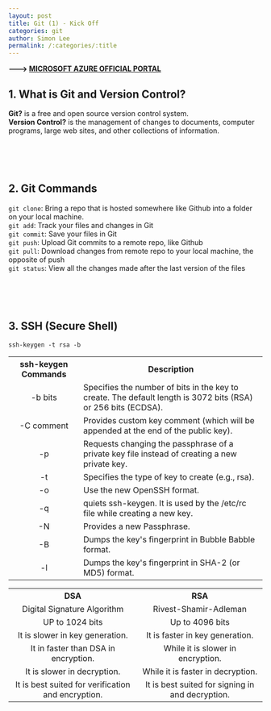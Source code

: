 ```yaml
---
layout: post
title: Git (1) - Kick Off
categories: git
author: Simon Lee
permalink: /:categories/:title
---
```


<strong>---> [MICROSOFT AZURE OFFICIAL PORTAL][git-youtube-lecture]</strong>

## 1. What is Git and Version Control?

<strong>Git?</strong> is a free and open source version control system.  
<strong>Version Control?</strong> is the management of changes to documents, computer programs, large web sites, and other collections of information.

<br>
<br>
<br>

## 2. Git Commands

`git clone`: Bring a repo that is hosted somewhere like Github into a folder on your local machine.  
`git add`: Track your files and changes in Git  
`git commit`: Save your files in Git  
`git push`: Upload Git commits to a remote repo, like Github  
`git pull`: Download changes from remote repo to your local machine, the opposite of push  
`git status`: View all the changes made after the last version of the files

<br>
<br>
<br>

## 3. SSH (Secure Shell)

`ssh-keygen -t rsa -b`

<table>
  <tr>
    <th style="text-align: center;">ssh-keygen Commands</th>
    <th style="text-align: center;">Description</th>
  </tr>
  <tr>
    <td style="text-align: center;">-b bits</td>
    <td>Specifies the number of bits in the key to create. The default length is 3072 bits (RSA) or 256 bits (ECDSA).</td>
  </tr>
  <tr>
    <td style="text-align: center;">-C comment</td>
    <td>Provides custom key comment (which will be appended at the end of the public key).</td>
  </tr>  
  <tr>
    <td style="text-align: center;">-p</td>
    <td>Requests changing the passphrase of a private key file instead of creating a new private key.</td>
  </tr>  
  <tr>
    <td style="text-align: center;">-t</td>
    <td>Specifies the type of key to create (e.g., rsa).</td>
  </tr>  
  <tr>
    <td style="text-align: center;">-o</td>
    <td>Use the new OpenSSH format.</td>
  </tr>  
  <tr>
    <td style="text-align: center;">-q</td>
    <td>quiets ssh-keygen. It is used by the /etc/rc file while creating a new key.</td>
  </tr>  
  <tr>
    <td style="text-align: center;">-N</td>
    <td>Provides a new Passphrase.</td>
  </tr>  
  <tr>
    <td style="text-align: center;">-B</td>
    <td>Dumps the key's fingerprint in Bubble Babble format.</td>
  </tr>  
  <tr>
    <td style="text-align: center;">-l</td>
    <td>Dumps the key's fingerprint in SHA-2 (or MD5) format.</td>
  </tr>
</table>

<table>
  <tr>
    <th style="text-align: center;">DSA</th>
    <th style="text-align: center;">RSA</th>
  </tr>
  <tr>
    <td style="text-align: center;">Digital Signature Algorithm</td>
    <td style="text-align: center;">Rivest-Shamir-Adleman</td>
  </tr>
  <tr>
    <td style="text-align: center;">UP to 1024 bits</td>
    <td style="text-align: center;">Up to 4096 bits</td>
  </tr>
  <tr>
    <td style="text-align: center;">It is slower in key generation.</td>
    <td style="text-align: center;">It is faster in key generation.</td>
  </tr>  
  <tr>
    <td style="text-align: center;">It in faster than DSA in encryption.</td>
    <td style="text-align: center;">While it is slower in encryption.</td>
  </tr>  
  <tr>
    <td style="text-align: center;">It is slower in decryption.</td>
    <td style="text-align: center;">While it is faster in decryption.</td>
  </tr>  
  <tr>
    <td style="text-align: center;">It is best suited for verification and encryption.</td>
    <td style="text-align: center;">It is best suited for signing in and decryption.</td>
  </tr>  
</table>

<br>
<br>
<br>

[git-youtube-lecture]: https://www.youtube.com/watch?v=RGOj5yH7evk
